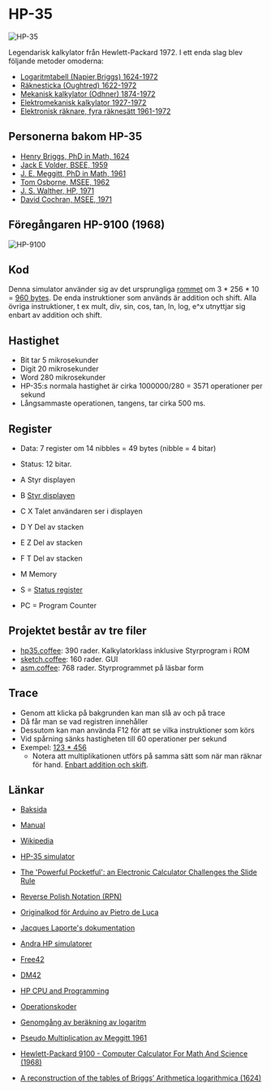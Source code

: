 # HP-35

![HP-35](http://www.hpmuseum.org/35last.jpg)

Legendarisk kalkylator från Hewlett-Packard 1972. 
I ett enda slag blev följande metoder omoderna:

* [Logaritmtabell (Napier,Briggs) 1624-1972](https://en.wikipedia.org/wiki/Common_logarithm)
* [Räknesticka (Oughtred) 1622-1972](http://www.antiquark.com/sliderule/sim/n909es/virtual-n909-es.html)
* [Mekanisk kalkylator (Odhner) 1874-1972](https://www.youtube.com/watch?v=ZDn_DDsBWws)
* [Elektromekanisk kalkylator 1927-1972](https://www.youtube.com/watch?v=Bd3R9u2vuCo)
* [Elektronisk räknare, fyra räknesätt 1961-1972](https://www.oldcalculatormuseum.com/friden130.html)

## Personerna bakom HP-35

* [Henry Briggs, PhD in Math, 1624](http://home.citycable.ch/pierrefleur/Jacques-Laporte/Briggs%20and%20the%20HP35.htm)
* [Jack E Volder, BSEE, 1959](http://home.citycable.ch/pierrefleur/Jacques-Laporte/Volder_CORDIC.pdf)
* [J. E. Meggitt, PhD in Math, 1961](http://home.citycable.ch/pierrefleur/Jacques-Laporte/Meggitt_62.pdf)
* [Tom Osborne, MSEE, 1962](http://www.hp9825.com/html/osborne_s_story.html)
* [J. S. Walther, HP, 1971](http://home.citycable.ch/pierrefleur/Jacques-Laporte/Welther-Unified%20Algorithm.pdf)
* [David Cochran, MSEE, 1971](http://www8.hp.com/us/en/pdf/023hpjournal03_tcm_245_935056.pdf)

## Föregångaren HP-9100 (1968)

![HP-9100](http://www.hpmuseum.org/9100pr.jpg)

## Kod

Denna simulator använder sig av det ursprungliga [rommet](https://github.com/ChristerNilsson/Lab/blob/master/2018/070-HP35/coffee/asm.coffee) om 3 * 256 * 10 = [960 bytes](https://github.com/ChristerNilsson/Lab/blob/master/2018/070-HP35/HP35_ROM.txt).
De enda instruktioner som används är addition och shift.
Alla övriga instruktioner, t ex mult, div, sin, cos, tan, ln, log, e^x utnyttjar sig enbart av addition och shift.

## Hastighet

* Bit tar 5 mikrosekunder
* Digit 20 mikrosekunder
* Word 280 mikrosekunder
* HP-35:s normala hastighet är cirka 1000000/280 = 3571 operationer per sekund
* Långsammaste operationen, tangens, tar cirka 500 ms.

## Register

* Data: 7 register om 14 nibbles = 49 bytes (nibble = 4 bitar)
* Status: 12 bitar.

* A   Styr displayen
* B   [Styr displayen](http://home.citycable.ch/pierrefleur/Jacques-Laporte/Output%20format.htm)
* C X Talet användaren ser i displayen
* D Y Del av stacken
* E Z Del av stacken
* F T Del av stacken
* M   Memory
* S = [Status register](http://home.citycable.ch/pierrefleur/Jacques-Laporte/status_bit_flags.htm)
* PC = Program Counter 
  
## Projektet består av tre filer

* [hp35.coffee](https://github.com/ChristerNilsson/Lab/blob/master/2018/070-HP35/coffee/hp35.coffee): 390 rader. Kalkylatorklass inklusive Styrprogram i ROM
* [sketch.coffee](https://github.com/ChristerNilsson/Lab/blob/master/2018/070-HP35/coffee/sketch.coffee): 160 rader. GUI
* [asm.coffee](https://github.com/ChristerNilsson/Lab/blob/master/2018/070-HP35/coffee/asm.coffee): 768 rader. Styrprogrammet på läsbar form

## Trace 

* Genom att klicka på bakgrunden kan man slå av och på trace
* Då får man se vad registren innehåller
* Dessutom kan man använda F12 för att se vilka instruktioner som körs
* Vid spårning sänks hastigheten till 60 operationer per sekund
* Exempel: [123 * 456](https://github.com/ChristerNilsson/Lab/blob/master/2018/070-HP35/Trace_123x456.txt)
  * Notera att multiplikationen utförs på samma sätt som när man räknar för hand. [Enbart addition och skift](https://github.com/ChristerNilsson/Lab/blob/master/2018/070-HP35/Trace_compact.txt).

## Länkar

* [Baksida](https://www.keesvandersanden.nl/calculators/images/HP35_1302S48386_backlabel.jpg)

* [Manual](http://www.cs.columbia.edu/~sedwards/hp35colr.pdf)

* [Wikipedia](https://en.wikipedia.org/wiki/HP-35)

* [HP-35 simulator](http://www.hpmuseum.org/simulate/hp35sim/calc.html)

* [The 'Powerful Pocketful': an Electronic
Calculator Challenges the Slide Rule](http://www.hpl.hp.com/hpjournal/pdfs/IssuePDFs/1972-06.pdf)

* [Reverse Polish Notation (RPN)](https://www.youtube.com/watch?v=g6_cnRg5GmI)

* [Originalkod för Arduino av Pietro de Luca](http://home.citycable.ch/pierrefleur/Jacques-Laporte/Image_deluca/hp35_lcd.pde)

* [Jacques Laporte's dokumentation](http://home.citycable.ch/pierrefleur/Jacques-Laporte/index-old.html)

* [Andra HP simulatorer](http://www.teenix.org/)

* [Free42](http://thomasokken.com/free42)

* [DM42](https://www.swissmicros.com/dm42.php)

* [HP CPU and Programming](http://www.hpmuseum.org/techcpu.htm)

* [Operationskoder](http://home.citycable.ch/pierrefleur/HP-Classic/HP-ClassicOpcodeMap.html)

* [Genomgång av beräkning av logaritm](http://home.citycable.ch/pierrefleur/Jacques-Laporte/Logarithm_1.htm)

* [Pseudo Multiplication av Meggitt 1961](http://home.citycable.ch/pierrefleur/Jacques-Laporte/Meggitt_62.pdf)
  
* [Hewlett-Packard 9100 - Computer Calculator For Math And Science (1968)](https://www.youtube.com/watch?v=Ki1Inux1_wU)

* [A reconstruction of the tables of Briggs’ Arithmetica
logarithmica (1624)](https://hal.inria.fr/inria-00543939/document)